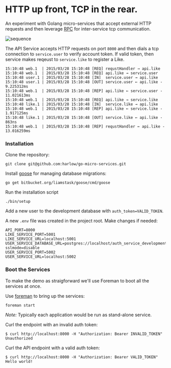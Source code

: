 # HTTP up front, TCP in the rear.

An experiment with Golang micro-services that accept external HTTP requests and then
leverage [RPC][3] for inter-service tcp communication.

![sequence](https://cloud.githubusercontent.com/assets/739782/6883107/ac49593a-d55b-11e4-8f3e-9c9675db0002.png)

The API Service accepts HTTP requests on port `8000` and then dials a tcp connection
to `service.user` to verify account token. If valid token, then service makes reqeust to
`service.like` to register a Like.

```
15:10:48 web.1  | 2015/03/28 15:10:48 [REQ] requstHandler → api.like
15:10:48 web.1  | 2015/03/28 15:10:48 [REQ] api.like → service.user
15:10:48 user.1 | 2015/03/28 15:10:48 [IN]  service.user → api.like
15:10:48 user.1 | 2015/03/28 15:10:48 [OUT] service.user ← api.like - 9.225312ms
15:10:48 web.1  | 2015/03/28 15:10:48 [REP] api.like ← service.user - 11.021613ms
15:10:48 web.1  | 2015/03/28 15:10:48 [REQ] api.like → service.like
15:10:48 like.1 | 2015/03/28 15:10:48 [IN]  service.like → api.like
15:10:48 web.1  | 2015/03/28 15:10:48 [REP] api.like ← service.like - 1.917125ms
15:10:48 like.1 | 2015/03/28 15:10:48 [OUT] service.like ← api.like - 863ns
15:10:48 web.1  | 2015/03/28 15:10:48 [REP] requstHandler ← api.like - 13.016259ms
```

### Installation

Clone the repository:

    git clone git@github.com:harlow/go-micro-services.git

Install [goose][1] for managing database migrations:

    go get bitbucket.org/liamstask/goose/cmd/goose

Run the installation script

    ./bin/setup

Add a new user to the development database with `auth_token=VALID_TOKEN`.

A new `.env` file was created in the project root. Make changes if needed:

    API_PORT=8000
    LIKE_SERVICE_PORT=5001
    LIKE_SERVICE_URL=localhost:5001
    USER_SERVICE_DATABASE_URL=postgres://localhost/auth_service_development?sslmode=disable
    USER_SERVICE_PORT=5002
    USER_SERVICE_URL=localhost:5002

### Boot the Services

To make the demo as straigforward we'll use Foreman to boot all the services at once.

Use [foreman][2] to bring up the services:

    foreman start

_Note:_ Typically each application would be run as stand-alone service.

Curl the endpoint with an invalid auth token:

    $ curl http://localhost:8000 -H "Authorization: Bearer INVALID_TOKEN"
    Unauthorized

Curl the API endpoint with a valid auth token:

    $ curl http://localhost:8000 -H "Authorization: Bearer VALID_TOKEN"
    Hello world!

[1]: https://bitbucket.org/liamstask/goose
[2]: https://github.com/ddollar/foreman
[3]: http://golang.org/pkg/net/rpc/
[4]: http://golang.org/pkg/encoding/gob/
